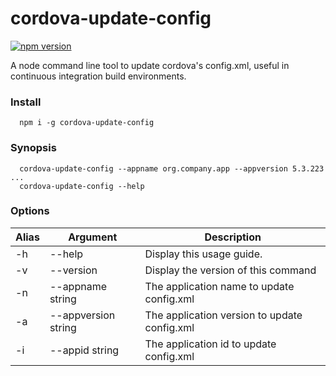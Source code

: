 # cordova-update-config

[![npm version](https://badge.fury.io/js/cordova-update-config.svg)](https://badge.fury.io/js/cordova-update-config)

  A node command line tool to update cordova's config.xml, useful in continuous integration build environments.

### Install

```
  npm i -g cordova-update-config
```

### Synopsis

```
  cordova-update-config --appname org.company.app --appversion 5.3.223 ...
  cordova-update-config --help
```

### Options

| Alias | Argument            | Description                                  |
| ---   | ---                 | ---                                          |
| -h    | --help              | Display this usage guide.                    |
| -v    | --version           | Display the version of this command          |
| -n    | --appname string    | The application name to update config.xml    |
| -a    | --appversion string | The application version to update config.xml |
| -i    | --appid string      | The application id to update config.xml      |
